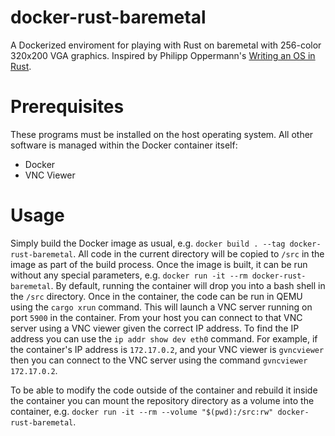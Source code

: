 # docker-rust-baremetal
A Dockerized enviroment for playing with Rust on baremetal with 256-color 320x200 VGA graphics. Inspired by Philipp
Oppermann's [Writing an OS in Rust](https://os.phil-opp.com/).

# Prerequisites
These programs must be installed on the host operating system. All other software is managed within the Docker container
itself:

* Docker
* VNC Viewer

# Usage
Simply build the Docker image as usual, e.g. `docker build . --tag docker-rust-baremetal`. All code in the current
directory will be copied to `/src` in the image as part of the build process. Once the image is built, it can be run
without any special parameters, e.g. `docker run -it --rm docker-rust-baremetal`. By default, running the container will
drop you into a bash shell in the `/src` directory. Once in the container, the code can be run in QEMU using the
`cargo xrun` command. This will launch a VNC server running on port `5900` in the container. From your host you can
connect to that VNC server using a VNC viewer given the correct IP address. To find the IP address you can use the
`ip addr show dev eth0` command. For example, if the container's IP address is `172.17.0.2`, and your VNC viewer is
`gvncviewer` then you can connect to the VNC server using the command `gvncviewer 172.17.0.2`.

To be able to modify the code outside of the container and rebuild it inside the container you can mount the repository
directory as a volume into the container, e.g. `docker run -it --rm --volume "$(pwd):/src:rw" docker-rust-baremetal`.
